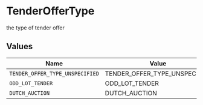 # TenderOfferType

the type of tender offer


## Values

| Name                            | Value                           |
| ------------------------------- | ------------------------------- |
| `TENDER_OFFER_TYPE_UNSPECIFIED` | TENDER_OFFER_TYPE_UNSPECIFIED   |
| `ODD_LOT_TENDER`                | ODD_LOT_TENDER                  |
| `DUTCH_AUCTION`                 | DUTCH_AUCTION                   |